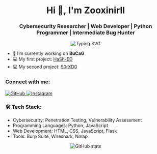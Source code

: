 <h1 align="center">Hi 👋, I'm Zooxinirll</h1>
<h3 align="center">Cybersecurity Researcher | Web Developer | Python Programmer | Intermediate Bug Hunter</h3>

<p align="center">
  <img src="https://readme-typing-svg.herokuapp.com?font=Fira+Code&weight=500&size=24&pause=1000&color=F7F7F7&center=true&vCenter=true&width=435&lines=Welcome+to+my+GitHub!;Cybersecurity+Researcher;Web+Developer;Python+Programmer" alt="Typing SVG" />
</p>

- 🔭 I’m currently working on **BuCaG**
- 💻 My first project: [HaSh-ED](https://github.com/zooxinirll/HaSh-ED)
- 💻 My second project: [S0rXD0](https://github.com/zooxinirll/S0rXD0)

### Connect with me:

<p align="left">
  <a href="https://github.com/zooxinirll" target="blank">
    <img align="center" src="https://img.shields.io/badge/GitHub-%2312100E.svg?style=for-the-badge&logo=GitHub&logoColor=white" alt="GitHub" />
  </a>
  <a href="https://instagram.com/your_instagram_handle" target="blank">
    <img align="center" src="https://img.shields.io/badge/Instagram-%23E4405F.svg?style=for-the-badge&logo=Instagram&logoColor=white" alt="Instagram" />
  </a>
</p>

### 🛠️ Tech Stack:
- Cybersecurity: Penetration Testing, Vulnerability Assessment
- Programming Languages: Python, JavaScript
- Web Development: HTML, CSS, JavaScript, Flask
- Tools: Burp Suite, Wireshark, Nmap

<p align="center">
  <img src="https://github-readme-stats.vercel.app/api?username=zooxinirll&show_icons=true&locale=en" alt="GitHub stats" />
</p>
